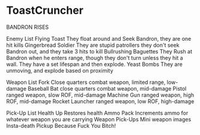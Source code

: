 # ToastCruncher
BANDRON RISES


Enemy List
  Flying Toast
    They float around and Seek Bandron, they are one hit kills
  Gingerbread Soldier
    They are stupid patrollers they don't seek Bandron out, and they take 3 hits to kill
  Bullrushing Baguettes
    They Rush at Bandron when he enters range, though they don't turn unless they hit a wall.
    They have a set lifespan and then explode.
  Yeast Bombs
    They are unmoving, and explode based on proximity
    
Weapon List
  Fork
    Close quarters combat weapon, limited range, low-damage
  Baseball Bat
    close quarters combat weapon, mid-damage
  Pistol
    ranged weapon, slow ROF, mid-damage
  Machine Gun
    ranged weapon, high ROF, mid-damage
  Rocket Launcher
    ranged weapon, low ROF, high-damage
    
Pick-Up List
  Health Up
    Restores health
  Ammo Pack
    Increments ammo for whatever weapon you are carrying
  Weapon Pick-Ups
    Mini weapon images
  Insta-death Pickup
    Because Fuck You Bitch!
